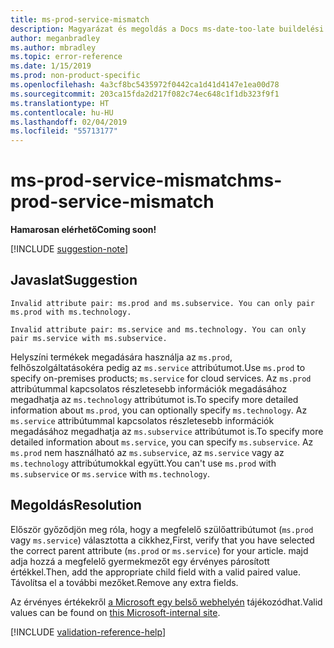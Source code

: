 ```yaml
---
title: ms-prod-service-mismatch
description: Magyarázat és megoldás a Docs ms-date-too-late buildelési problémájára
author: meganbradley
ms.author: mbradley
ms.topic: error-reference
ms.date: 1/15/2019
ms.prod: non-product-specific
ms.openlocfilehash: 4a3cf8bc5435972f0442ca1d41d4147e1ea00d78
ms.sourcegitcommit: 203ca15fda2d217f082c74ec648c1f1db323f9f1
ms.translationtype: HT
ms.contentlocale: hu-HU
ms.lasthandoff: 02/04/2019
ms.locfileid: "55713177"
---
```

# <a name="ms-prod-service-mismatch"></a><span data-ttu-id="50790-103">ms-prod-service-mismatch</span><span class="sxs-lookup"><span data-stu-id="50790-103">ms-prod-service-mismatch</span></span>

<span data-ttu-id="50790-104">**Hamarosan elérhető**</span><span class="sxs-lookup"><span data-stu-id="50790-104">**Coming soon!**</span></span>

[!INCLUDE [suggestion-note](includes/suggestion-note.md)]

## <a name="suggestion"></a><span data-ttu-id="50790-105">Javaslat</span><span class="sxs-lookup"><span data-stu-id="50790-105">Suggestion</span></span>

`Invalid attribute pair: ms.prod and ms.subservice. You can only pair ms.prod with ms.technology.`

`Invalid attribute pair: ms.service and ms.technology. You can only pair ms.service with ms.subservice.`

<span data-ttu-id="50790-106">Helyszíni termékek megadására használja az `ms.prod`, felhőszolgáltatásokéra pedig az `ms.service` attribútumot.</span><span class="sxs-lookup"><span data-stu-id="50790-106">Use `ms.prod` to specify on-premises products; `ms.service` for cloud services.</span></span> <span data-ttu-id="50790-107">Az `ms.prod` attribútummal kapcsolatos részletesebb információk megadásához megadhatja az `ms.technology` attribútumot is.</span><span class="sxs-lookup"><span data-stu-id="50790-107">To specify more detailed information about `ms.prod`, you can optionally specify `ms.technology`.</span></span> <span data-ttu-id="50790-108">Az `ms.service` attribútummal kapcsolatos részletesebb információk megadásához megadhatja az `ms.subservice` attribútumot is.</span><span class="sxs-lookup"><span data-stu-id="50790-108">To specify more detailed information about `ms.service`, you can specify `ms.subservice`.</span></span> <span data-ttu-id="50790-109">Az `ms.prod` nem használható az `ms.subservice`, az `ms.service` vagy az `ms.technology` attribútumokkal együtt.</span><span class="sxs-lookup"><span data-stu-id="50790-109">You can't use `ms.prod` with `ms.subservice` or `ms.service` with `ms.technology`.</span></span>

## <a name="resolution"></a><span data-ttu-id="50790-110">Megoldás</span><span class="sxs-lookup"><span data-stu-id="50790-110">Resolution</span></span>

<span data-ttu-id="50790-111">Először győződjön meg róla, hogy a megfelelő szülőattribútumot (`ms.prod` vagy `ms.service`) választotta a cikkhez,</span><span class="sxs-lookup"><span data-stu-id="50790-111">First, verify that you have selected the correct parent attribute (`ms.prod` or `ms.service`) for your article.</span></span> <span data-ttu-id="50790-112">majd adja hozzá a megfelelő gyermekmezőt egy érvényes párosított értékkel.</span><span class="sxs-lookup"><span data-stu-id="50790-112">Then, add the appropriate child field with a valid paired value.</span></span> <span data-ttu-id="50790-113">Távolítsa el a további mezőket.</span><span class="sxs-lookup"><span data-stu-id="50790-113">Remove any extra fields.</span></span>

<span data-ttu-id="50790-114">Az érvényes értékekről [a Microsoft egy belső webhelyén](https://docsmetadatatool.azurewebsites.net/whitelists) tájékozódhat.</span><span class="sxs-lookup"><span data-stu-id="50790-114">Valid values can be found on [this Microsoft-internal site](https://docsmetadatatool.azurewebsites.net/whitelists).</span></span>

<!--make sure to add this file to your includes folder and verify the path-->
[!INCLUDE [validation-reference-help](includes/validation-reference-help.md)]
